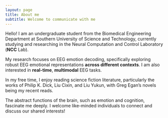 ```yaml
---
layout: page
title: About me
subtitle: Welcome to communicate with me
---
```


Hello! I am an undergraduate student from the Biomedical Engineering Department at Southern University of Science and Technology, currently studying and researching in the Neural Computation and Control Laboratory (**NCC** Lab). 

My research focuses on EEG emotion decoding, specifically exploring robust EEG emotional representations **across different contexts**. I am also interested in **real-time**, **multimodal** EEG tasks.

In my free time, I enjoy reading science fiction literature, particularly the works of Philip K. Dick, Liu Cixin, and Liu Yukun, with Greg Egan’s novels being my recent reads. 

The abstract functions of the brain, such as emotion and cognition, fascinate me deeply. I welcome like-minded individuals to connect and discuss our shared interests!
